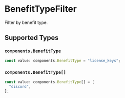 # BenefitTypeFilter

Filter by benefit type.


## Supported Types

### `components.BenefitType`

```typescript
const value: components.BenefitType = "license_keys";
```

### `components.BenefitType[]`

```typescript
const value: components.BenefitType[] = [
  "discord",
];
```

